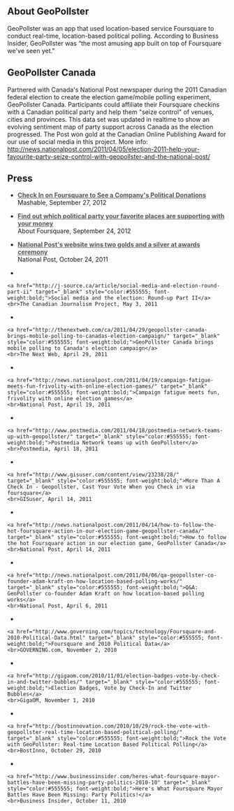 ## About GeoPollster

GeoPollster was an app that used location-based service Foursquare to conduct real-time, location-based political polling. According to Business Insider, GeoPollster was “the most amusing app built on top of Foursquare we've seen yet." 

## GeoPollster Canada

Partnered with Canada's National Post newspaper during the 2011 Canadian federal election to create the election game/mobile polling experiment, GeoPollster Canada. Participants could affiliate their Foursquare checkins with a Canadian political party and help them "seize control" of venues, cities and provinces. This data set was updated in realtime to show an evolving sentiment map of party support across Canada as the election progressed. The Post won gold at the Canadian Online Publishing Award for our use of social media in this project. More info: http://news.nationalpost.com/2011/04/05/election-2011-help-your-favourite-party-seize-control-with-geopollster-and-the-national-post/

## Press

 -  
    <a href="http://mashable.com/2012/09/27/foursquare-politics-geopollster/" target="_blank" style="color:#555555; font-weight:bold;">Check In on Foursquare to See a Company's Political Donations</a>
    <br>Mashable, September 27, 2012
    
 -  
    <a href="http://aboutfoursquare.com/find-out-which-political-party-your-favorite-places-are-supporting-with-your-money/" target="_blank" style="color:#555555; font-weight:bold;">Find out which political party your favorite places are supporting with your money</a>
    <br>About Foursquare, September 24, 2012
    
 - 
    <a href="http://news.nationalpost.com/2011/10/24/national-posts-website-wins-two-golds-and-a-silver-at-awards-ceremony/" target="_blank" style="color:#555555; font-weight:bold;">National Post's website wins two golds and a silver at awards ceremony</a>
    <br>National Post, October 24, 2011
    
 - 

    <a href="http://j-source.ca/article/social-media-and-election-round-part-ii" target="_blank" style="color:#555555; font-weight:bold;">Social media and the election: Round-up Part II</a>
    <br>The Canadian Journalism Project, May 3, 2011
    
 - 
    
    <a href="http://thenextweb.com/ca/2011/04/29/geopollster-canada-brings-mobile-polling-to-canadas-election-campaign/" target="_blank" style="color:#555555; font-weight:bold;">GeoPollster Canada brings mobile polling to Canada's election campaign</a>
    <br>The Next Web, April 29, 2011
    
 - 
    
    <a href="http://news.nationalpost.com/2011/04/19/campaign-fatigue-meets-fun-frivolity-with-online-election-games/" target="_blank" style="color:#555555; font-weight:bold;">Campaign fatigue meets fun, frivolity with online election games</a>
    <br>National Post, April 19, 2011
    
 - 
    
    <a href="http://www.postmedia.com/2011/04/18/postmedia-network-teams-up-with-geopollster/" target="_blank" style="color:#555555; font-weight:bold;">Postmedia Network teams up with GeoPollster</a>
    <br>Postmedia, April 18, 2011
    
 - 
    
    <a href="http://www.gisuser.com/content/view/23238/28/" target="_blank" style="color:#555555; font-weight:bold;">More Than A Check In - Geopollster, Cast Your Vote When you Check in via foursquare</a>
    <br>GISuser, April 14, 2011
    
 - 

    <a href="http://news.nationalpost.com/2011/04/14/how-to-follow-the-hot-foursquare-action-in-our-election-game-geopollster-canada/" target="_blank" style="color:#555555; font-weight:bold;">How to follow the hot Foursquare action in our election game, GeoPollster Canada</a>
    <br>National Post, April 14, 2011
    
 - 

    <a href="http://news.nationalpost.com/2011/04/06/qa-geopollster-co-founder-adam-kraft-on-how-location-based-polling-works/" target="_blank" style="color:#555555; font-weight:bold;">Q&A: GeoPollster co-founder Adam Kraft on how location-based polling works</a>
    <br>National Post, April 6, 2011
    
 - 

    <a href="http://www.governing.com/topics/technology/Foursquare-and-2010-Political-Data.html" target="_blank" style="color:#555555; font-weight:bold;">Foursquare and 2010 Political Data</a>
    <br>GOVERNING.com, November 2, 2010
 - 


    <a href="http://gigaom.com/2010/11/01/election-badges-vote-by-check-in-and-twitter-bubbles/" target="_blank" style="color:#555555; font-weight:bold;">Election Badges, Vote by Check-In and Twitter Bubbles</a>
    <br>GigaOM, November 1, 2010
 - 


    <a href="http://bostinnovation.com/2010/10/29/rock-the-vote-with-geopollster-real-time-location-based-political-polling/" target="_blank" style="color:#555555; font-weight:bold;">Rock the Vote with GeoPollster: Real-time Location Based Political Polling</a>
    <br>BostInno, October 29, 2010
 - 


    <a href="http://www.businessinsider.com/heres-what-foursquare-mayor-battles-have-been-missing-party-politics-2010-10" target="_blank" style="color:#555555; font-weight:bold;">Here's What Foursquare Mayor Battles Have Been Missing: Party Politics!</a>
    <br>Business Insider, October 11, 2010
  </label>
